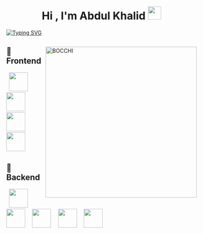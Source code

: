 <h1 align="center"><b>Hi , I'm Abdul Khalid </b><img src="https://media.giphy.com/media/hvRJCLFzcasrR4ia7z/giphy.gif" width="35"></h1>
<a href="https://git.io/typing-svg"><img src="https://readme-typing-svg.herokuapp.com?font=Press+Start+2P&size=22&pause=1000&color=EDCE3B&random=false&width=435&lines=Hola%2C+soy+Yeissen" alt="Typing SVG" /></a>
<div>
 <img align="right" width="400" alt="BOCCHI" src="https://c.wallhere.com/photos/d9/3f/BOCCHI_THE_ROCK_Hitori_Bocchi_guitar_forest_vertical_pink_hair-2209797.jpg!d">
  <h2>🎁Frontend</h2>
  <code> <img height="50" src="https://www.vectorlogo.zone/logos/w3_html5/w3_html5-ar21.svg"> </code> 
<code> <img height="50" src="https://www.vectorlogo.zone/logos/w3_css/w3_css-ar21.svg"> </code> 
<code> <img height="50" src="https://www.vectorlogo.zone/logos/reactjs/reactjs-ar21.svg"> </code> 
<code> <img height="50" src="https://www.vectorlogo.zone/logos/getbootstrap/getbootstrap-ar21.svg"> </code>  

<h2>🎁Backend</h2>
<code> <img height="50" src="https://www.vectorlogo.zone/logos/springio/springio-ar21.svg"> </code>
<code> <img height="50" src="https://www.vectorlogo.zone/logos/firebase/firebase-ar21.svg"> </code>
<code> <img height="50" src="https://www.vectorlogo.zone/logos/javascript/javascript-ar21.svg"> </code>
<code> <img height="50" src="https://www.vectorlogo.zone/logos/nodejs/nodejs-ar21.svg"> </code>
<code> <img height="50" src="https://www.vectorlogo.zone/logos/java/java-ar21.svg"> </code>
</div>


